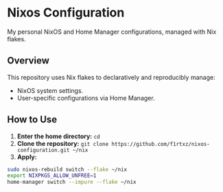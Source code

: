 # Nixos Configuration

My personal NixOS and Home Manager configurations, managed with Nix flakes.

## Overview

This repository uses Nix flakes to declaratively and reproducibly manage:
- NixOS system settings.
- User-specific configurations via Home Manager.

## How to Use

1.  **Enter the home directory:** `cd`
2.  **Clone the repository:** `git clone https://github.com/f1rtxz/nixos-configuration.git ~/nix`
3.  **Apply:**
  
```bash
sudo nixos-rebuild switch --flake ~/nix
export NIXPKGS_ALLOW_UNFREE=1
home-manager switch --impure --flake ~/nix
```
